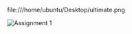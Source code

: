  file:///home/ubuntu/Desktop/ultimate.png

![Assignment 1](https://user-images.githubusercontent.com/53031435/196893870-52fcc11e-9ee9-4abe-9ad2-9f2c12aa259b.jpg)
